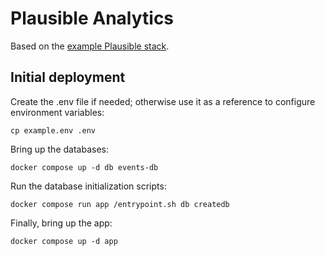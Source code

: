 # Plausible Analytics

Based on the [example Plausible stack](https://github.com/plausible/hosting).

## Initial deployment

Create the .env file if needed; otherwise use it as a reference to configure environment variables:

```
cp example.env .env
```

Bring up the databases:

```
docker compose up -d db events-db
```

Run the database initialization scripts:

```
docker compose run app /entrypoint.sh db createdb
```

Finally, bring up the app:

```
docker compose up -d app
```
